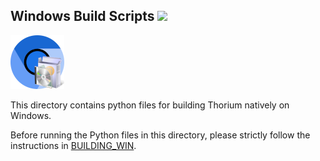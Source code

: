 ## Windows Build Scripts <img src="https://github.com/Alex313031/thorium/blob/main/logos/STAGING/winflag_animated.gif" width="64">

<img src="https://github.com/Alex313031/thorium/blob/main/logos/NEW/win/mini_installer/thorium_mini_installer_86.png">

This directory contains python files for building Thorium natively on Windows.

Before running the Python files in this directory, please strictly follow the instructions in [BUILDING_WIN](https://github.com/Alex313031/thorium/blob/main/docs/BUILDING_WIN.md).
